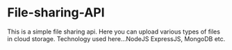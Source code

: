 # File-sharing-API
This is a simple file sharing api. Here you can upload various types of files in cloud storage. Technology used here...NodeJS ExpressJS, MongoDB etc.
